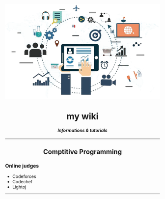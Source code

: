 


<p align="center">
	<img src="logo.png" align="center" >
</p>

<h1 align="center">my wiki</h1>
<h4 align="center"><i>Informations & tutorials</i> </h4>

---

<h2 align="center">Comptitive Programming</h2>

### Online judges
- Codeforces
- Codechef
- Lightoj

---
